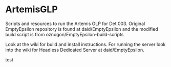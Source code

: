 # ArtemisGLP
Scripts and resources to run the Artemis GLP for Det 003.  Original EmptyEpsilon repository is found at daid/EmptyEpsilon and the modified build script is from oznogon/EmptyEpsilon-build-scripts 

Look at the wiki for build and install instructions. For running the server look into the wiki for Headless Dedicated Server at daid/EmptyEpsilon.

test
